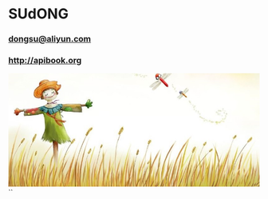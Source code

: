 #                     SUdONG
###               dongsu@aliyun.com
###               http://apibook.org
![image](https://github.com/sud2g/sudong/blob/master/face/scarecrow.jpg)
``

